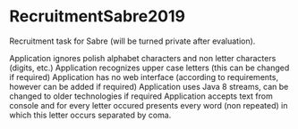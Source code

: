 # RecruitmentSabre2019
Recruitment task for Sabre (will be turned private after evaluation).

Application ignores polish alphabet characters and non letter characters (digits, etc.)
Application recognizes upper case letters (this can be changed if required)
Application has no web interface (according to requirements, however can be added if required)
Application uses Java 8 streams, can be changed to older technologies if required
Application accepts text from console and for every letter occured presents every word (non repeated) in which this letter occurs separated by coma.  
